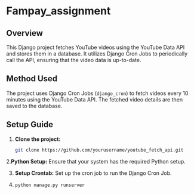 # Fampay_assignment
## Overview

This Django project fetches YouTube videos using the YouTube Data API and stores them in a database. It utilizes Django Cron Jobs to periodically call the API, ensuring that the video data is up-to-date.

## Method Used

The project uses Django Cron Jobs (`django_cron`) to fetch videos every 10 minutes using the YouTube Data API. The fetched video details are then saved to the database.

## Setup Guide

1. **Clone the project:**
   ```bash
   git clone https://github.com/yourusername/youtube_fetch_api.git
   
2.**Python Setup:**
  Ensure that your system has the required Python setup.
  
3. **Setup Crontab:**
  Set up the cron job to run the Django Cron Job.

5.
   ```bash
   python manage.py runserver
